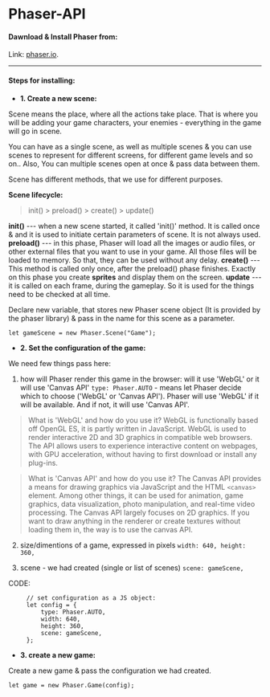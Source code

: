 # Phaser-API

#### Dawnload & Install Phaser from:

Link: [phaser.io](https://phaser.io/download/stable).

---

#### Steps for installing:

-   **1. Create a new scene:**

Scene means the place, where all the actions take place. That is where you will be adding your game characters, your enemies - everything in the game will go in scene.

You can have as a single scene, as well as multiple scenes & you can use scenes to represent for different screens, for different game levels and so on.. Also, You can multiple scenes open at once & pass data between them.

Scene has different methods, that we use for different purposes.

**Scene lifecycle:**

> init() > preload() > create() > update()

**init()** --- when a new scene started, it called 'init()' method. It is called once & and it is used to initiate certain parameters of scene. It is not always used.
**preload()** --- in this phase, Phaser will load all the images or audio files, or other external files that you want to use in your game. All those files will be loaded to memory. So that, they can be used without any delay.
**create()** --- This method is called only once, after the preload() phase finishes. Exactly on this phase you create **sprites** and display them on the screen.
**update** --- it is called on each frame, during the gameplay. So it is used for the things need to be checked at all time.

Declare new variable, that stores new Phaser scene object (It is provided by the phaser library) & pass in the name for this scene as a parameter.

`let gameScene = new Phaser.Scene("Game");`

-   **2. Set the configuration of the game:**

We need few things pass here:

1.  how will Phaser render this game in the browser: will it use 'WebGL' or it will use 'Canvas API'
    `type: Phaser.AUTO` - means let Phaser decide which to choose ('WebGL' or 'Canvas API').
    Phaser will use 'WebGL' if it will be available. And if not, it will use 'Canvas API'.

> What is 'WebGL' and how do you use it?
> WebGL is functionally based off OpenGL ES, it is partly written in JavaScript. WebGL is used to render interactive 2D and 3D graphics in compatible web browsers. The API allows users to experience interactive content on webpages, with GPU acceleration, without having to first download or install any plug-ins.

> What is 'Canvas API' and how do you use it?
> The Canvas API provides a means for drawing graphics via JavaScript and the HTML `<canvas>` element. Among other things, it can be used for animation, game graphics, data visualization, photo manipulation, and real-time video processing. The Canvas API largely focuses on 2D graphics. If you want to draw anything in the renderer or create textures without loading them in, the way is to use the canvas API.

2.  size/dimentions of a game, expressed in pixels
    `width: 640, height: 360,`

3.  scene - we had created (single or list of scenes)
    `scene: gameScene,`

CODE:

         // set configuration as a JS object:
         let config = {
             type: Phaser.AUTO,
             width: 640,
             height: 360,
             scene: gameScene,
         };

-   **3. create a new game:**

Create a new game & pass the configuration we had created.

`let game = new Phaser.Game(config);`
